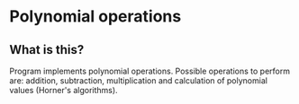 # Polynomial operations

## What is this?

Program implements polynomial operations. Possible operations to perform are: addition, subtraction, multiplication and calculation of polynomial values (Horner's algorithms).

